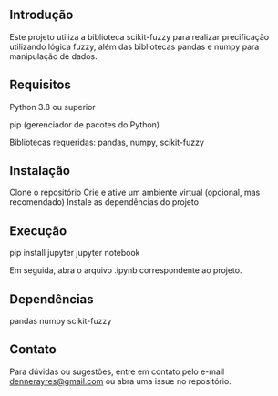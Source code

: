## Introdução

Este projeto utiliza a biblioteca scikit-fuzzy para realizar precificação utilizando lógica fuzzy, além das bibliotecas pandas e numpy para manipulação de dados.

## Requisitos
Python 3.8 ou superior

pip (gerenciador de pacotes do Python)

Bibliotecas requeridas: pandas, numpy, scikit-fuzzy

## Instalação
Clone o repositório
Crie e ative um ambiente virtual (opcional, mas recomendado)
Instale as dependências do projeto

## Execução

pip install jupyter
jupyter notebook

Em seguida, abra o arquivo .ipynb correspondente ao projeto.

## Dependências

pandas
numpy
scikit-fuzzy

## Contato

Para dúvidas ou sugestões, entre em contato pelo e-mail dennerayres@gmail.com ou abra uma issue no repositório.
